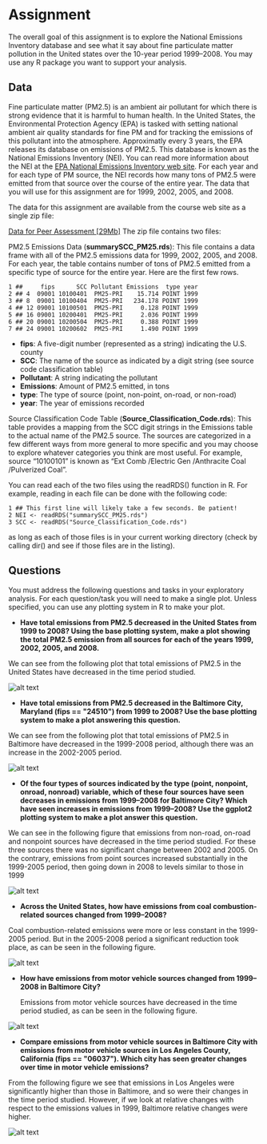 # Assignment 
The overall goal of this assignment is to explore the National Emissions Inventory database and see what it say about fine particulate matter pollution in the United states over the 10-year period 1999–2008. You may use any R package you want to support your analysis.

## Data

Fine particulate matter (PM2.5) is an ambient air pollutant for which there is strong evidence that it is harmful to human health. In the United States, the Environmental Protection Agency (EPA) is tasked with setting national ambient air quality standards for fine PM and for tracking the emissions of this pollutant into the atmosphere. Approximatly every 3 years, the EPA releases its database on emissions of PM2.5. This database is known as the National Emissions Inventory (NEI).
You can read more information about the NEI at the [EPA National Emissions Inventory web site](http://www.epa.gov/ttn/chief/eiinformation.html).
For each year and for each type of PM source, the NEI records how many tons of PM2.5 were emitted from that source over the course of the entire year. The data that you will use for this assignment are for 1999, 2002, 2005, and 2008.

The data for this assignment are available from the course web site as a single zip file:

[Data for Peer Assessment [29Mb]](https://d396qusza40orc.cloudfront.net/exdata%2Fdata%2FNEI_data.zip)
The zip file contains two files:

PM2.5 Emissions Data (**summarySCC_PM25.rds**): This file contains a data frame with all of the PM2.5 emissions data for 1999, 2002, 2005, and 2008. For each year, the table contains number of tons of PM2.5 emitted from a specific type of source for the entire year. Here are the first few rows.

```
1 ##     fips      SCC Pollutant Emissions  type year
2 ## 4  09001 10100401  PM25-PRI    15.714 POINT 1999
3 ## 8  09001 10100404  PM25-PRI   234.178 POINT 1999
4 ## 12 09001 10100501  PM25-PRI     0.128 POINT 1999
5 ## 16 09001 10200401  PM25-PRI     2.036 POINT 1999
6 ## 20 09001 10200504  PM25-PRI     0.388 POINT 1999
7 ## 24 09001 10200602  PM25-PRI     1.490 POINT 1999
```

* **fips**: A five-digit number (represented as a string) indicating the U.S. county
* **SCC**: The name of the source as indicated by a digit string (see source code classification table)
* **Pollutant**: A string indicating the pollutant
* **Emissions**: Amount of PM2.5 emitted, in tons
* **type**: The type of source (point, non-point, on-road, or non-road)
* **year**: The year of emissions recorded

Source Classification Code Table (**Source_Classification_Code.rds**): This table provides a mapping from the SCC digit strings in the Emissions table to the actual name of the PM2.5 source. The sources are categorized in a few different ways from more general to more specific and you may choose to explore whatever categories you think are most useful. For example, source “10100101” is known as “Ext Comb /Electric Gen /Anthracite Coal /Pulverized Coal”.

You can read each of the two files using the readRDS() function in R. For example, reading in each file can be done with the following code:


```
1 ## This first line will likely take a few seconds. Be patient!
2 NEI <- readRDS("summarySCC_PM25.rds")
3 SCC <- readRDS("Source_Classification_Code.rds")
```
as long as each of those files is in your current working directory (check by calling dir() and see if those files are in the listing).

## Questions

You must address the following questions and tasks in your exploratory analysis. For each question/task you will need to make a single plot. Unless specified, you can use any plotting system in R to make your plot.

* **Have total emissions from PM2.5 decreased in the United States from 1999 to 2008? Using the base plotting system, make a plot showing the total PM2.5 emission from all sources for each of the years 1999, 2002, 2005, and 2008.**
 
We can see from the following plot that total emissions of PM2.5 in the United States have decreased in the time period studied.

![alt text](https://github.com/jepalomar/ExploratoryDataAnalysis_Assignment/blob/master/plot1.png "Total Emissions")

* **Have total emissions from PM2.5 decreased in the Baltimore City, Maryland (fips == "24510") from 1999 to 2008? Use the base plotting system to make a plot answering this question.**
  
We can see from the following plot that total emissions of PM2.5 in Baltimore have decreased in the 1999-2008 period, although there was an increase in the 2002-2005 period.

![alt text](https://github.com/jepalomar/ExploratoryDataAnalysis_Assignment/blob/master/plot2.png "Baltimore Total Emissions")

* **Of the four types of sources indicated by the type (point, nonpoint, onroad, nonroad) variable, which of these four sources have seen decreases in emissions from 1999–2008 for Baltimore City? Which have seen increases in emissions from 1999–2008? Use the ggplot2 plotting system to make a plot answer this question.** 
  
We can see in the following figure that emissions from non-road, on-road and nonpoint sources have decreased in the time period studied. For these three sources there was no significant change between 2002 and 2005. On the contrary, emissions from point sources increased substantially in the 1999-2005 period, then going down in 2008 to levels similar to those in 1999

![alt text](https://github.com/jepalomar/ExploratoryDataAnalysis_Assignment/blob/master/plot3.png "Baltimore emissions by source")

* **Across the United States, how have emissions from coal combustion-related sources changed from 1999–2008?** 
  
Coal combustion-related emissions were more or less constant in the 1999-2005 period. But in the 2005-2008 period a significant reduction took place, as can be seen in the following figure.

![alt text](https://github.com/jepalomar/ExploratoryDataAnalysis_Assignment/blob/master/plot4.png "Total coal combustion emissions")

* **How have emissions from motor vehicle sources changed from 1999–2008 in Baltimore City?** 

  Emissions from motor vehicle sources have decreased in the time period studied, as can be seen in the following figure.

![alt text](https://github.com/jepalomar/ExploratoryDataAnalysis_Assignment/blob/master/plot5.png "Total Baltimore vehicle emissions")

* **Compare emissions from motor vehicle sources in Baltimore City with emissions from motor vehicle sources in Los Angeles County, California (fips == "06037"). Which city has seen greater changes over time in motor vehicle emissions?** 
  
From the following figure we see that emissions in Los Angeles were significantly higher than those in Baltimore, and so were their changes in the time period studied. However, if we look at relative changes with respect to the emissions values in 1999, Baltimore relative changes were higher.

![alt text](https://github.com/jepalomar/ExploratoryDataAnalysis_Assignment/blob/master/plot6.png "Baltimore and LA vehicle emissions")
